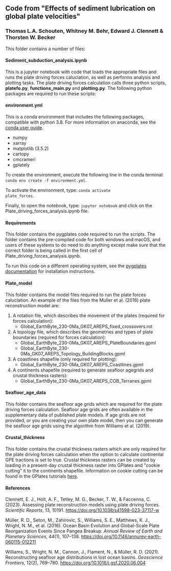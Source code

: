 ## Code from "Effects of sediment lubrication on global plate velocities"
### Thomas L.A. Schouten, Whitney M. Behr, Edward J. Clennett & Thorsten W. Becker

This folder contains a number of files:  
  
#### Sediment_subduction_analysis.ipynb  
  
This is a jupyter notebook with code that loads the appropriate files and runs the plate driving forces caluclation, as well as performs analysis and plotting tasks. The plate driving forces calculation calls three python scripts, **platefo.py**, **functions_main.py** and **plotting.py**. The following python packages are required to run these scripts:   
#### environment.yml

This is a conda environment that includes the following packages, compatible with python 3.8. For more information on anaconda, see the [conda user guide](https://conda.io/projects/conda/en/latest/user-guide/index.html).
- numpy  
- xarray   
- matplotlib (3.5.2)  
- cartopy  
- cmcrameri
- gplately 

To create the environment, execute the following line in the conda terminal: <code>conda env create -f environment.yml</code>.

To activate the environment, type: <code>conda activate plate_forces</code>. 

Finally, to open the notebook, type: <code>jupyter notebook</code> and click on the Plate_driving_forces_analysis.ipynb file. 


#### Requirements  
  
This folder contains the pygplates code required to run the scripts. The folder contains the pre-compiled code for both windows and macOS, and users of these systems to do need to do anything except make sure that the correct folder is being called in the first cell of Plate_driving_forces_analysis.ipynb.  

To run this code on a different operating system, see the [pygplates documentation](https://www.gplates.org/docs/pygplates/index.html) for installation instructions.  

#### Plate_model  
  
This folder contains the model files required to run the plate forces caluclation. An example of the files from the Muller et al. (2016) plate reconstruction model are:  
1. A rotation file, which describes the movement of the plates (required for forces calculation):  
    - Global_EarthByte_230-0Ma_GK07_AREPS_fixed_crossovers.rot  
2. A topology file, which describes the geometries and types of plate boundaries (required for forces calculation):  
    - Global_EarthByte_230-0Ma_GK07_AREPS_PlateBoundaries.gpml  
    - Global_EarthByte_230-0Ma_GK07_AREPS_Topology_BuildingBlocks.gpml  
3. A coastlines shapefile (only required for plotting):  
    - Global_EarthByte_230-0Ma_GK07_AREPS_Coastlines.gpml  
4. A continents shapefile (required to generate seafloor agegrids and crustal thickness rasters):  
    - Global_EarthByte_230-0Ma_GK07_AREPS_COB_Terranes.gpml
  
#### Seafloor_age_data
  
This folder contains the seafloor age grids which are required for the plate driving forces calculation. Seafloor age grids are often available in the supplementary data of published plate models. If age grids are not provided, or you are creating your own plate model, then you can generate the seafloor age grids using the algorithm from Williams et al. (2019).

#### Crustal_thickness  
  
This folder contains the crustal thickness rasters which are only required for the plate driving forces calculation when the option to calculate continental GPE tractions is set to true. Crustal thickness rasters can be created by loading in a present-day crustal thickness raster into GPlates and "cookie cutting" it to the continents shapefile. Information on cookie cutting can be found in the GPlates tutorials [here](https://docs.google.com/document/d/1BohvVbw0n3w8EW7asEIo72dCyRHY_aaC4BTP9Y8zSig/pub#id.nl8kz7s4totv>).  

#### References  
  
Clennett, E. J., Holt, A. F., Tetley, M. G., Becker, T. W., & Faccenna, C. (2023). Assessing plate reconstruction models using plate driving forces. *Scientific Reports*, 13, 10191. https://doi.org/10.1038/s41598-023-37117-w 
  
Müller, R. D., Seton, M., Zahirovic, S., Williams, S. E., Matthews, K. J., Wright, N. M., et al. (2016). Ocean Basin Evolution and Global-Scale Plate Reorganization Events Since Pangea Breakup. *Annual Review of Earth and Planetary Sciences*, 44(1), 107–138. https://doi.org/10.1146/annurev-earth-060115-012211  
  
Williams, S., Wright, N. M., Cannon, J., Flament, N., & Müller, R. D. (2021). Reconstructing seafloor age distributions in lost ocean basins. *Geoscience Frontiers*, 12(2), 769–780. https://doi.org/10.1016/j.gsf.2020.06.004  
